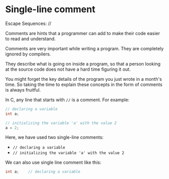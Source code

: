 # Single-line comment

Escape Sequences: //

Comments are hints that a programmer can add to make their code easier to read and understand. 

Comments are very important while writing a program. They are completely ignored by compilers.

They describe what is going on inside a program, so that a person looking at the source code does not have a hard time figuring it out.

You might forget the key details of the program you just wrote in a month's time. So taking the time to explain these concepts in the form of comments is always fruitful.

In C, any line that starts with `//` is a comment. For example:

```c
// declaring a variable
int a;

// initializing the variable 'a' with the value 2
a = 2;

```

Here, we have used two single-line comments:

- `// declaring a variable`
- `// initializing the variable 'a' with the value 2`

We can also use single line comment like this:

```c
int a;    // declaring a variable
```